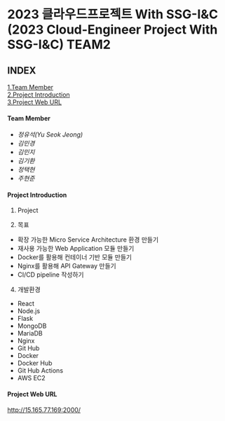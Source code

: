2023 클라우드프로젝트 With SSG-I&C
(2023 Cloud-Engineer Project With SSG-I&C) TEAM2
=====================================================================================
## INDEX  
[1.Team Member](#team-member)  
[2.Project Introduction](#project-introduction)  
[3.Project Web URL](#project-web-url)


#### Team Member
- *정유석(Yu Seok Jeong)*   
- *김민경*
- *김민지*
- *김기환*
- *정택현*  
- *주현준*
  
#### Project Introduction  
1. Project


2. 목표
- 확장 가능한 Micro Service Architecture 환경 만들기
- 재사용 가능한 Web Application 모듈 만들기
- Docker를 활용해 컨테이너 기반 모듈 만들기
- Nginx를 활용해 API Gateway 만들기
- CI/CD pipeline 작성하기

4. 개발환경
- React
- Node.js
- Flask
- MongoDB
- MariaDB
- Nginx
- Git Hub
- Docker
- Docker Hub 
- Git Hub Actions  
- AWS EC2

#### Project Web URL  
http://15.165.77.169:2000/
